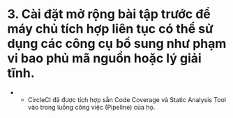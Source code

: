 # 3. Cài đặt mở rộng bài tập trước để máy chủ tích hợp liên tục có thể sử dụng các công cụ bổ sung như phạm vi bao phủ mã nguồn hoặc lý giải tĩnh.
-   - CircleCI đã được tích hợp sẵn Code Coverage và Static Analysis Tool vào trong luồng công việc (Pipeline) của họ.